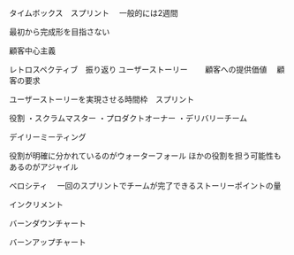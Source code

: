 タイムボックス　スプリント
　一般的には2週間
 
 最初から完成形を目指さない
 
 顧客中心主義
 
 
レトロスペクティブ　振り返り
ユーザーストーリー　
　顧客への提供価値
　顧客の要求
 
 ユーザーストーリーを実現させる時間枠　スプリント
 
 役割
 ・スクラムマスター
 ・プロダクトオーナー
 ・デリバリーチーム
 
 デイリーミーティング
 
 役割が明確に分かれているのがウォーターフォール
 ほかの役割を担う可能性もあるのがアジャイル
 
 ベロシティ
 　一回のスプリントでチームが完了できるストーリーポイントの量


インクリメント

バーンダウンチャート

バーンアップチャート

